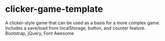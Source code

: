 # clicker-game-template
A clicker-style game that can be used as a basis for a more complex game. Includes a save/load from localStorage, button, and counter feature. Bootstrap, jQuery, Font Awesome
